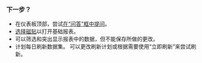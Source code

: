 ### <a name="what-now"></a>下一步？
* 在仪表板顶部，尝试[在“问答”框中提问](../service-q-and-a.md)。
* [选择磁贴](../service-dashboard-tiles.md)以打开基础报表。
* 可以筛选和突出显示报表中的数据，但不能保存所做的更改。
* 计划每日刷新数据集。 可以更改刷新计划或根据需要使用“立即刷新”来尝试刷新。

